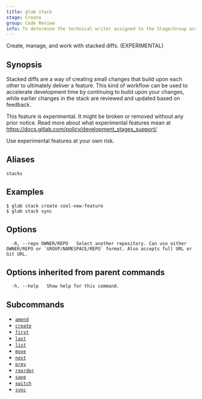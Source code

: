 ```yaml
---
title: glab stack
stage: Create
group: Code Review
info: To determine the technical writer assigned to the Stage/Group associated with this page, see https://about.gitlab.com/handbook/product/ux/technical-writing/#assignments
---
```


<!--
This documentation is auto generated by a script.
Please do not edit this file directly. Run `make gen-docs` instead.
-->

Create, manage, and work with stacked diffs. (EXPERIMENTAL)

## Synopsis

Stacked diffs are a way of creating small changes that build upon each other to ultimately deliver a feature. This kind of workflow can be used to accelerate development time by continuing to build upon your changes, while earlier changes in the stack are reviewed and updated based on feedback.

This feature is experimental. It might be broken or removed without any prior notice.
Read more about what experimental features mean at
<https://docs.gitlab.com/policy/development_stages_support/>

Use experimental features at your own risk.

## Aliases

```plaintext
stacks
```

## Examples

```console
$ glab stack create cool-new-feature
$ glab stack sync

```

## Options

```plaintext
  -R, --repo OWNER/REPO   Select another repository. Can use either OWNER/REPO or `GROUP/NAMESPACE/REPO` format. Also accepts full URL or Git URL.
```

## Options inherited from parent commands

```plaintext
  -h, --help   Show help for this command.
```

## Subcommands

- [`amend`](/docs/stack/amend)
- [`create`](/docs/stack/create)
- [`first`](/docs/stack/first)
- [`last`](/docs/stack/last)
- [`list`](/docs/stack/list)
- [`move`](/docs/stack/move)
- [`next`](/docs/stack/next)
- [`prev`](/docs/stack/prev)
- [`reorder`](/docs/stack/reorder)
- [`save`](/docs/stack/save)
- [`switch`](/docs/stack/switch)
- [`sync`](/docs/stack/sync)
